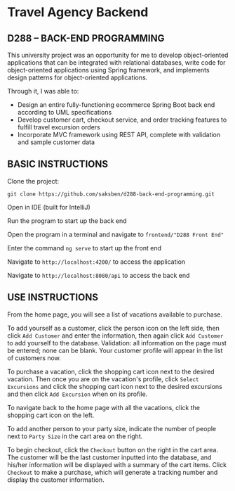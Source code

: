 # Travel Agency Backend

## D288 – BACK-END PROGRAMMING

This university project was an opportunity for me to develop object-oriented applications that can be integrated with relational databases, write code for object-oriented applications using Spring framework, and implements design patterns for object-oriented applications. 

Through it, I was able to:

* Design an entire fully-functioning ecommerce Spring Boot back end according to UML specifications
* Develop customer cart, checkout service, and order tracking features to fulfill travel excursion orders
* Incorporate MVC framework using REST API, complete with validation and sample customer data

## BASIC INSTRUCTIONS

Clone the project:

`git clone https://github.com/saksben/d288-back-end-programming.git`

Open in IDE (built for IntelliJ)

Run the program to start up the back end

Open the program in a terminal and navigate to `frontend/"D288 Front End"`

Enter the command `ng serve` to start up the front end

Navigate to `http://localhost:4200/` to access the application

Navigate to `http://localhost:8080/api` to access the back end

## USE INSTRUCTIONS

From the home page, you will see a list of vacations available to purchase.

To add yourself as a customer, click the person icon on the left side, then click `Add Customer` and enter the information, then again click `Add Customer` to add yourself to the database.
Validation: all information on the page must be entered; none can be blank.
Your customer profile will appear in the list of customers now.

To purchase a vacation, click the shopping cart icon next to the desired vacation. Then once you are on the vacation's profile, click `Select Excursions` and click the shopping cart icon next to the desired excursions and then click `Add Excursion` when on its profile.

To navigate back to the home page with all the vacations, click the shopping cart icon on the left.

To add another person to your party size, indicate the number of people next to `Party Size` in the cart area on the right.

To begin checkout, click the `Checkout` button on the right in the cart area. The customer will be the last customer inputted into the database, and his/her information will be displayed with a summary of the cart items. Click `Checkout` to make a purchase, which will generate a tracking number and display the customer information.

